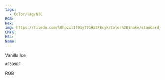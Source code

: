 ```yaml
---
tags:
  - Color/Tag/NTC
RGB:
Hex:
img: https://filedn.com/l0hpzxl1f01yT7GHxtF8cyk/Color%20Snake/standard_csv_to_svg//F3D9DF.svg
CMYK:
HSL:
Name:
---
```

Vanilla Ice
```palette
#F3D9DF
```
RGB
